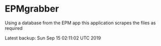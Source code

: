 # EPMgrabber
Using a database from the EPM app this application scrapes the files as required


Latest backup: Sun Sep 15 02:11:02 UTC 2019
